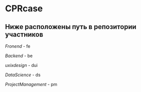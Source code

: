 # CPRcase
Ниже расположены путь в репозитории участников
----------------------------------------------
*Fronend* - fe

*Backend* - be

*uxixdesign* - dui

*DataScience* - ds

*ProjectManagement* - pm
